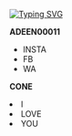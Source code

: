 <html>

<head>

<a href="https://git.io/typing-svg"><img src="https://readme-typing-svg.demolab.com?font=Bungee+Shade&size=50&pause=1000&color=F710B1&center=true&width=910&height=100&lines=I'm+V-F-C-F-C_ADEEN;14+YEARS++OLD" alt="Typing SVG" /></a>



</head>

<body>

<p><b>ADEEN00011</b></p>

<ul style="list-style-image: url(sphere.jpg);">

<li> INSTA </li>

<li> FB </li>

<li> WA </li>

</ul>

<p><b>CONE</b></p

<ul style=list-style-image: url(cone.jpg);">

<li> I </li>

<li> LOVE </li>

<li> YOU </li>

</ul>

</body>

</html>
